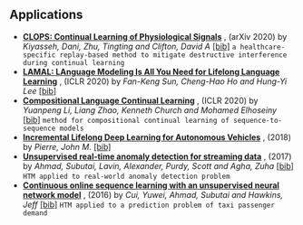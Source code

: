 
## Applications
- [**CLOPS: Continual Learning of Physiological Signals**](https://arxiv.org/abs/2004.09578) , (arXiv 2020) by *Kiyasseh, Dani, Zhu, Tingting and Clifton, David A* [[bib]](https://github.com/optimass/continual_learning_papers/blob/master/bibtex.bib#L240-L247) 
``` a healthcare-specific replay-based method to mitigate destructive interference during continual learning ``` 
- [**LAMAL: LAnguage Modeling Is All You Need for Lifelong Language Learning**](https://openreview.net/forum?id=Skgxcn4YDS) , (ICLR 2020) by *Fan-Keng Sun, Cheng-Hao Ho and Hung-Yi Lee* [[bib]](https://github.com/optimass/continual_learning_papers/blob/master/bibtex.bib#L1358-L1365) 
- [**Compositional Language Continual Learning**](https://openreview.net/forum?id=rklnDgHtDS) , (ICLR 2020) by *Yuanpeng Li, Liang Zhao, Kenneth Church and Mohamed Elhoseiny* [[bib]](https://github.com/optimass/continual_learning_papers/blob/master/bibtex.bib#L1387-L1394) 
``` method for compositional continual learning of sequence-to-sequence models ``` 
- [**Incremental Lifelong Deep Learning for Autonomous Vehicles**](https://ieeexplore.ieee.org/document/8569992) , (2018) by *Pierre, John M.* [[bib]](https://github.com/optimass/continual_learning_papers/blob/master/bibtex.bib#L47-L58) 
- [**Unsupervised real-time anomaly detection for streaming data**](https://www.sciencedirect.com/science/article/pii/S0925231217309864) , (2017) by *Ahmad, Subutai, Lavin, Alexander, Purdy, Scott and Agha, Zuha* [[bib]](https://github.com/optimass/continual_learning_papers/blob/master/bibtex.bib#L213-L223) 
``` HTM applied to real-world anomaly detection problem ``` 
- [**Continuous online sequence learning with an unsupervised neural network model**](https://arxiv.org/abs/1512.05463) , (2016) by *Cui, Yuwei, Ahmad, Subutai and Hawkins, Jeff* [[bib]](https://github.com/optimass/continual_learning_papers/blob/master/bibtex.bib#L226-L237) 
``` HTM applied to a prediction problem of taxi passenger demand ``` 

